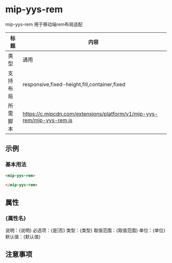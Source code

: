 # mip-yys-rem

mip-yys-rem 用于移动端rem布局适配

标题|内容
----|----
类型|通用
支持布局|responsive,fixed-height,fill,container,fixed
所需脚本|https://c.mipcdn.com/extensions/platform/v1/mip-yys-rem/mip-yys-rem.js

## 示例

### 基本用法
```html
<mip-yys-rem>
   
</mip-yys-rem>
```

## 属性

### {属性名}

说明：{说明}
必选项：{是|否}
类型：{类型}
取值范围：{取值范围}
单位：{单位}
默认值：{默认值}

## 注意事项

